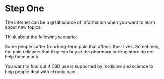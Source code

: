 # Step One

The internet can be a great source of information when you want to learn about new topics.

Think about the following scenario:

Some people suffer from long-term pain that affects their lives. Sometimes, the pain relievers that they can buy at the pharmacy or drug store do not help them much.

You want to find out if CBD use is supported by medicine and science to help people deal with chronic pain. 

